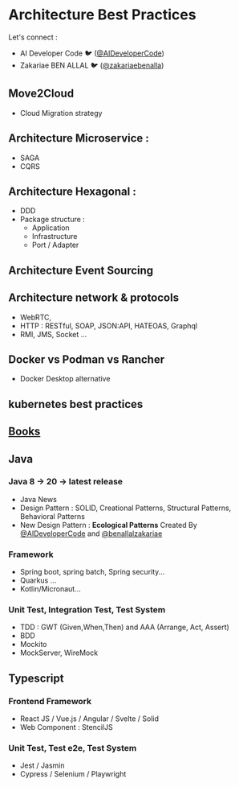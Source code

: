 # Architecture Best Practices
Let's connect : 
- AI Developer Code 🐦 ([@AIDeveloperCode](https://twitter.com/AIDeveloperCode))  
- Zakariae BEN ALLAL 🐦 ([@zakariaebenalla](https://twitter.com/zakariaebenalla))
## Move2Cloud
- Cloud Migration strategy

## Architecture Microservice : 
  - SAGA
  - CQRS

## Architecture Hexagonal : 
  - DDD 
  - Package structure : 
    - Application
    - Infrastructure
    - Port / Adapter

## Architecture Event Sourcing

## Architecture network & protocols
- WebRTC,
- HTTP : RESTful, SOAP, JSON:API, HATEOAS, Graphql
- RMI, JMS, Socket ...

## Docker vs Podman vs Rancher
- Docker Desktop alternative

## kubernetes best practices


## [Books](./books/README.md)

## Java
### Java 8 -> 20 -> latest release
- Java News
- Design Pattern : SOLID, Creational Patterns, Structural Patterns, Behavioral Patterns
- New Design Pattern : **Ecological Patterns** Created By [@AIDeveloperCode](https://github.com/aidevelopercode) and [@benallalzakariae](https://twitter.com/zakariaebenalla) 

### Framework
- Spring boot, spring batch, Spring security...
- Quarkus ...
- Kotlin/Micronaut...

### Unit Test, Integration Test, Test System
- TDD : GWT (Given,When,Then) and AAA (Arrange, Act, Assert)
- BDD
- Mockito
- MockServer, WireMock

## Typescript
### Frontend Framework
  - React JS / Vue.js / Angular / Svelte / Solid
  - Web Component : StencilJS
### Unit Test, Test e2e, Test System
- Jest / Jasmin
- Cypress / Selenium / Playwright


